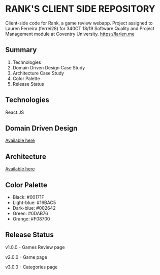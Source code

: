 # RANK'S CLIENT SIDE REPOSITORY

Client-side code for Rank, a game review webapp. Project assigned to Lauren Ferreira (ferrei28) for 340CT 18/19 Software Quality and Project Management module at Coventry University. https://larien.me

## Summary

1. Technologies
2. Domain Driven Design Case Study
3. Architecture Case Study
4. Color Palette
5. Release Status

## Technologies

React.JS

## Domain Driven Design

[Available here](https://docs.google.com/presentation/d/1nBIUcWTXXqndFfDXDOfrQGKHIihbLQWOiP0QBTopZkA/edit?usp=sharing)

## Architecture

[Available here](https://docs.google.com/presentation/d/1NH4MO2jpQqeA6e5S5kc4Rm53hldadl02HEhDqEecSks/edit?usp=sharing)

## Color Palette

- Black: #00171F
- Light-blue: #16BAC5
- Dark-blue: #002642
- Green: #0DAB76
- Orange: #F08700

## Release Status

v1.0.0 - Games Review page

v2.0.0 - Game page

v3.0.0 - Categories page
